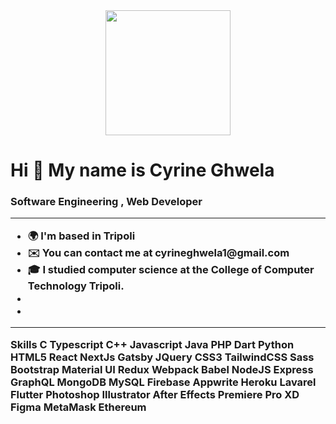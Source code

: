 <div id="header" align="center">
  <img src="https://cdn.dribbble.com/users/2704414/screenshots/7466903/media/b08ab576316bd4582fef189f471cd9e5.gif" width="200" height="200"/>
</div>
<h1> Hi 👋 My name is  Cyrine Ghwela </h1>

<h3>Software Engineering , Web Developer<h/3>
<hr>
<ul>
<li>🌍 I'm based in Tripoli</li>
<li>✉️ You can contact me at cyrineghwela1@gmail.com</li>
<li>🎓 I studied computer science at the College of Computer Technology Tripoli.</li>
<li></li>
<li></li>
</ul>

<hr>
Skills
C Typescript C++ Javascript Java PHP Dart Python HTML5 React NextJs Gatsby JQuery CSS3 TailwindCSS Sass Bootstrap Material UI Redux Webpack Babel NodeJS Express GraphQL MongoDB MySQL Firebase Appwrite Heroku Lavarel Flutter Photoshop Illustrator After Effects Premiere Pro XD Figma MetaMask Ethereum

         
